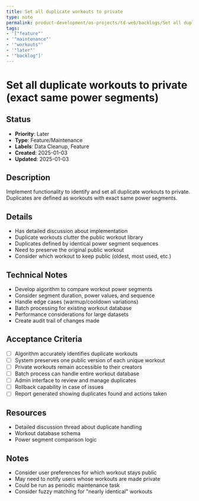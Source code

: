 ```yaml
---
title: Set all duplicate workouts to private
type: note
permalink: product-development/os-projects/td-web/backlogs/Set all duplicate workouts to private
tags:
- '["feature"'
- '"maintenance"'
- '"workouts"'
- '"later"'
- '"backlog"]'
---
```


# Set all duplicate workouts to private (exact same power segments)

## Status
- **Priority**: Later
- **Type**: Feature/Maintenance
- **Labels**: Data Cleanup, Feature
- **Created**: 2025-01-03
- **Updated**: 2025-01-03

## Description
Implement functionality to identify and set all duplicate workouts to private. Duplicates are defined as workouts with exact same power segments.

## Details
- Has detailed discussion about implementation
- Duplicate workouts clutter the public workout library
- Duplicates defined by identical power segment sequences
- Need to preserve the original public workout
- Consider which workout to keep public (oldest, most used, etc.)

## Technical Notes
- Develop algorithm to compare workout power segments
- Consider segment duration, power values, and sequence
- Handle edge cases (warmup/cooldown variations)
- Batch processing for existing workout database
- Performance considerations for large datasets
- Create audit trail of changes made

## Acceptance Criteria
- [ ] Algorithm accurately identifies duplicate workouts
- [ ] System preserves one public version of each unique workout
- [ ] Private workouts remain accessible to their creators
- [ ] Batch process can handle entire workout database
- [ ] Admin interface to review and manage duplicates
- [ ] Rollback capability in case of issues
- [ ] Report generated showing duplicates found and actions taken

## Resources
- Detailed discussion thread about duplicate handling
- Workout database schema
- Power segment comparison logic

## Notes
- Consider user preferences for which workout stays public
- May need to notify users whose workouts are made private
- Could be run as periodic maintenance task
- Consider fuzzy matching for "nearly identical" workouts